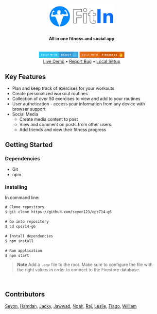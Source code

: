 <br />
<div align="center">
  <a href="https://github.com/seyon123/cps714-g6" style="color:white; font-size:1.5rem;">
    <img src="public/fitin_banner_2.png" alt="Logo" width="auto" height="80">
  </a>

  <p align="center">
    <h4>All in one fitness and social app</h4>
    <br />
    <img src="public/built-with-react.svg" width = "auto" height="20">
    <img src="public/built-with-firebase.svg" width = "auto" height="20">
    <br />
    <a href="https://fitin.web.app/">Live Demo</a>
    •
    <a href="https://github.com/seyon123/cps714-g6/issues">Report Bug</a>
    •
    <a href="#getting-started">Local Setup</a>
  </p>
</div>

## Key Features

- Plan and keep track of exercises for your workouts
- Create personalized workout routines
- Collection of over 50 exercises to view and add to your routines
- User authetication - access your information from any device with browser support
- Social Media
  - Create media content to post
  - View and comment on posts from other users
  - Add friends and view their fitness progress

## Getting Started

### Dependencies

- Git
- npm

### Installing

In command line:

```
# Clone repository
$ git clone https://github.com/seyon123/cps714-g6

# Go into repository
$ cd cps714-g6

# Install dependencies
$ npm install

# Run application
$ npm start
```

> **Note** Add a `.env` file to the root. Make sure to configure the file with the right values in order to connect to the Firestore database.

<br />

## Contributors

[Seyon](https://github.com/seyon123),
[Hamdan](https://github.com/hbskhan),
[Jacky](https://github.com/lyjacky11),
[Jawwad](https://github.com/JawwadK),
[Noah](https://github.com/NoahColacoRyerson),
[Raj](https://github.com/raj-mistry),
[Leslie](https://github.com/LeslieWen),
[Tiago](https://github.com/tiago-a-ribeiro),
[William](https://github.com/https://github.com/wsimmalavong)
